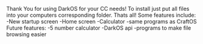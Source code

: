 Thank You for using DarkOS for your CC needs!
To install just put all files into your computers corresponding folder.
Thats all!
Some features include:
-New startup screen
-Home screen
-Calculator
-same programs as CraftOS
Future features:
-5 number calculator
-DarkOS api
-programs to make file browsing easier